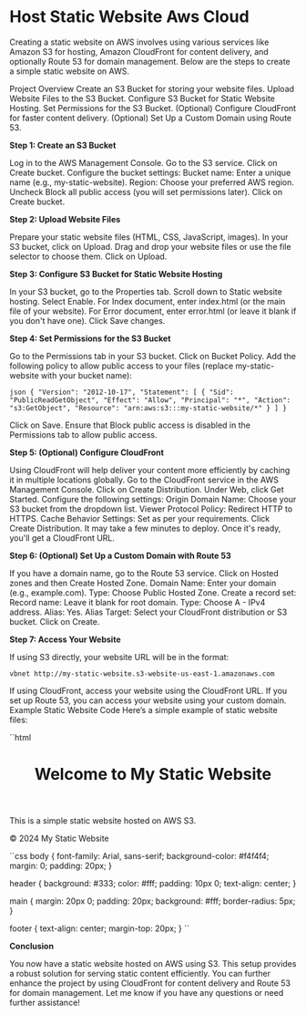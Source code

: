 # Host Static Website Aws Cloud

Creating a static website on AWS involves using various services like Amazon S3 for hosting, Amazon CloudFront for content delivery, and optionally Route 53 for domain management. Below are the steps to create a simple static website on AWS.

Project Overview
Create an S3 Bucket for storing your website files.
Upload Website Files to the S3 Bucket.
Configure S3 Bucket for Static Website Hosting.
Set Permissions for the S3 Bucket.
(Optional) Configure CloudFront for faster content delivery.
(Optional) Set Up a Custom Domain using Route 53.

**Step 1: Create an S3 Bucket**

Log in to the AWS Management Console.
Go to the S3 service.
Click on Create bucket.
Configure the bucket settings:
Bucket name: Enter a unique name (e.g., my-static-website).
Region: Choose your preferred AWS region.
Uncheck Block all public access (you will set permissions later).
Click on Create bucket.

**Step 2: Upload Website Files**

Prepare your static website files (HTML, CSS, JavaScript, images).
In your S3 bucket, click on Upload.
Drag and drop your website files or use the file selector to choose them.
Click on Upload.

**Step 3: Configure S3 Bucket for Static Website Hosting**

In your S3 bucket, go to the Properties tab.
Scroll down to Static website hosting.
Select Enable.
For Index document, enter index.html (or the main file of your website).
For Error document, enter error.html (or leave it blank if you don't have one).
Click Save changes.

**Step 4: Set Permissions for the S3 Bucket**

Go to the Permissions tab in your S3 bucket.
Click on Bucket Policy.
Add the following policy to allow public access to your files (replace my-static-website with your bucket name):

``json
{
    "Version": "2012-10-17",
    "Statement": [
        {
            "Sid": "PublicReadGetObject",
            "Effect": "Allow",
            "Principal": "*",
            "Action": "s3:GetObject",
            "Resource": "arn:aws:s3:::my-static-website/*"
        }
    ]
}
``

Click on Save.
Ensure that Block public access is disabled in the Permissions tab to allow public access.

**Step 5: (Optional) Configure CloudFront**

Using CloudFront will help deliver your content more efficiently by caching it in multiple locations globally.
Go to the CloudFront service in the AWS Management Console.
Click on Create Distribution.
Under Web, click Get Started.
Configure the following settings:
Origin Domain Name: Choose your S3 bucket from the dropdown list.
Viewer Protocol Policy: Redirect HTTP to HTTPS.
Cache Behavior Settings: Set as per your requirements.
Click Create Distribution.
It may take a few minutes to deploy. Once it's ready, you'll get a CloudFront URL.

**Step 6: (Optional) Set Up a Custom Domain with Route 53**

If you have a domain name, go to the Route 53 service.
Click on Hosted zones and then Create Hosted Zone.
Domain Name: Enter your domain (e.g., example.com).
Type: Choose Public Hosted Zone.
Create a record set:
Record name: Leave it blank for root domain.
Type: Choose A - IPv4 address.
Alias: Yes.
Alias Target: Select your CloudFront distribution or S3 bucket.
Click on Create.

**Step 7: Access Your Website**

If using S3 directly, your website URL will be in the format:

``vbnet
http://my-static-website.s3-website-us-east-1.amazonaws.com
``

If using CloudFront, access your website using the CloudFront URL.
If you set up Route 53, you can access your website using your custom domain.
Example Static Website Code
Here’s a simple example of static website files:

``html
<!DOCTYPE html>
<html lang="en">
<head>
    <meta charset="UTF-8">
    <meta name="viewport" content="width=device-width, initial-scale=1.0">
    <title>My Static Website</title>
    <link rel="stylesheet" href="styles.css">
</head>
<body>
    <header>
        <h1>Welcome to My Static Website</h1>
    </header>
    <main>
        <p>This is a simple static website hosted on AWS S3.</p>
    </main>
    <footer>
        <p>&copy; 2024 My Static Website</p>
    </footer>
</body>
</html>

``css
body {
    font-family: Arial, sans-serif;
    background-color: #f4f4f4;
    margin: 0;
    padding: 20px;
}

header {
    background: #333;
    color: #fff;
    padding: 10px 0;
    text-align: center;
}

main {
    margin: 20px 0;
    padding: 20px;
    background: #fff;
    border-radius: 5px;
}

footer {
    text-align: center;
    margin-top: 20px;
}
``

**Conclusion**

You now have a static website hosted on AWS using S3. This setup provides a robust solution for serving static content efficiently. You can further enhance the project by using CloudFront for content delivery and Route 53 for domain management. Let me know if you have any questions or need further assistance!
